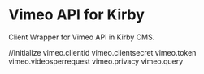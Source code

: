 # Vimeo API for Kirby
Client Wrapper for Vimeo API in Kirby CMS.

//Initialize
vimeo.clientid
vimeo.clientsecret
vimeo.token
vimeo.videosperrequest
vimeo.privacy
vimeo.query
